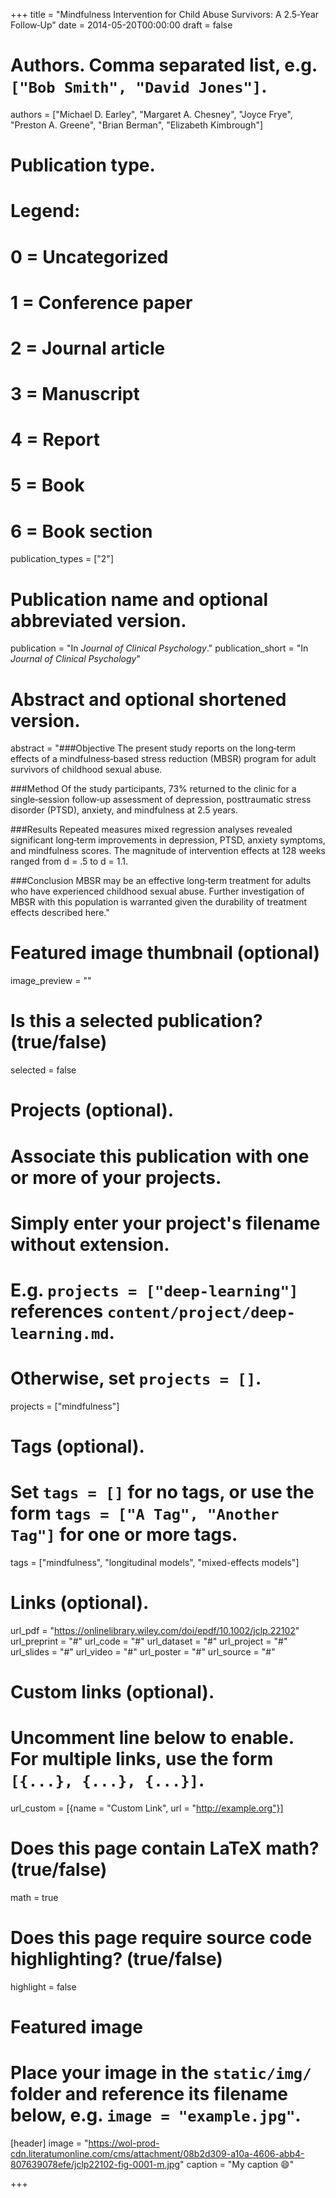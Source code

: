 +++
title = "Mindfulness Intervention for Child Abuse Survivors: A 2.5‐Year Follow‐Up"
date = 2014-05-20T00:00:00
draft = false

# Authors. Comma separated list, e.g. `["Bob Smith", "David Jones"]`.
authors = ["Michael D. Earley", "Margaret A. Chesney", "Joyce Frye", "Preston A. Greene", "Brian Berman", "Elizabeth Kimbrough"]

# Publication type.
# Legend:
# 0 = Uncategorized
# 1 = Conference paper
# 2 = Journal article
# 3 = Manuscript
# 4 = Report
# 5 = Book
# 6 = Book section
publication_types = ["2"]

# Publication name and optional abbreviated version.
publication = "In *Journal of Clinical Psychology*."
publication_short = "In *Journal of Clinical Psychology*"

# Abstract and optional shortened version.
abstract = "###Objective
The present study reports on the long‐term effects of a mindfulness‐based stress reduction (MBSR) program for adult survivors of childhood sexual abuse.

###Method
Of the study participants, 73% returned to the clinic for a single‐session follow‐up assessment of depression, posttraumatic stress disorder (PTSD), anxiety, and mindfulness at 2.5 years.

###Results
Repeated measures mixed regression analyses revealed significant long‐term improvements in depression, PTSD, anxiety symptoms, and mindfulness scores. The magnitude of intervention effects at 128 weeks ranged from d = .5 to d = 1.1.

###Conclusion
MBSR may be an effective long‐term treatment for adults who have experienced childhood sexual abuse. Further investigation of MBSR with this population is warranted given the durability of treatment effects described here."

# Featured image thumbnail (optional)
image_preview = ""

# Is this a selected publication? (true/false)
selected = false

# Projects (optional).
#   Associate this publication with one or more of your projects.
#   Simply enter your project's filename without extension.
#   E.g. `projects = ["deep-learning"]` references `content/project/deep-learning.md`.
#   Otherwise, set `projects = []`.
projects = ["mindfulness"]

# Tags (optional).
#   Set `tags = []` for no tags, or use the form `tags = ["A Tag", "Another Tag"]` for one or more tags.
tags = ["mindfulness", "longitudinal models", "mixed-effects models"]

# Links (optional).
url_pdf = "https://onlinelibrary.wiley.com/doi/epdf/10.1002/jclp.22102"
url_preprint = "#"
url_code = "#"
url_dataset = "#"
url_project = "#"
url_slides = "#"
url_video = "#"
url_poster = "#"
url_source = "#"

# Custom links (optional).
#   Uncomment line below to enable. For multiple links, use the form `[{...}, {...}, {...}]`.
url_custom = [{name = "Custom Link", url = "http://example.org"}]

# Does this page contain LaTeX math? (true/false)
math = true

# Does this page require source code highlighting? (true/false)
highlight = false

# Featured image
# Place your image in the `static/img/` folder and reference its filename below, e.g. `image = "example.jpg"`.
[header]
image = "https://wol-prod-cdn.literatumonline.com/cms/attachment/08b2d309-a10a-4606-abb4-807639078efe/jclp22102-fig-0001-m.jpg"
caption = "My caption :smile:"

+++

